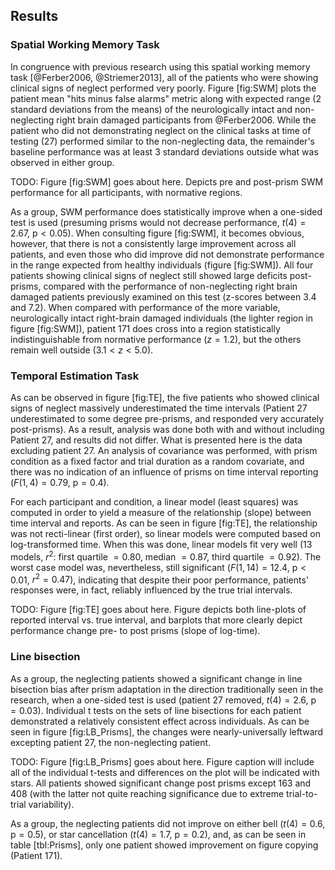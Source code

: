 Results
-------

### Spatial Working Memory Task

In congruence with previous research using this spatial working
memory task [@Ferber2006, @Striemer2013], all of the patients who
were showing clinical signs of neglect performed very poorly.
Figure [fig:SWM] plots the patient mean "hits minus false alarms"
metric along with expected range (2 standard deviations from the
means) of the neurologically intact and non-neglecting right brain
damaged participants from @Ferber2006. While the patient who did
not demonstrating neglect on the clinical tasks at time of testing
(27) performed similar to the non-neglecting data, the
remainder's baseline performance was at least 3 standard
deviations outside what was observed in either group.

TODO: Figure [fig:SWM] goes about here. Depicts pre and post-prism
SWM performance for all participants, with normative regions.

As a group, SWM performance does statistically improve when a
one-sided test is used (presuming prisms would not decrease
performance, $t(4)=2.67$, $\text{p} < 0.05$). When consulting
figure [fig:SWM], it becomes obvious, however, that there is not a
consistently large improvement across all patients, and even those
who did improve did not demonstrate performance in the range
expected from healthy individuals (figure [fig:SWM]). All four
patients showing clinical signs of neglect still showed large
deficits post-prisms, compared with the performance of
non-neglecting right brain damaged patients previously examined on
this test (z-scores between 3.4 and 7.2). When compared with
performance of the more variable, neurologically intact
right-brain damaged individuals (the lighter region in figure
[fig:SWM]), patient 171 does cross into a region statistically
indistinguishable from normative performance ($z=1.2$), but the
others remain well outside ($3.1 < z < 5.0$).

### Temporal Estimation Task

As can be observed in figure [fig:TE], the five patients who
showed clinical signs of neglect massively underestimated the time
intervals (Patient 27 underestimated to some degree pre-prisms,
and responded very accurately post-prisms). As a result, analysis
was done both with and without including Patient 27, and results
did not differ. What is presented here is the data excluding
patient 27. An analysis of covariance was performed, with prism
condition as a fixed factor and trial duration as a random
covariate, and there was no indication of an influence of prisms
on time interval reporting ($F(1,4)= 0.79$, $\text{p}=0.4$).

For each participant and condition, a linear model (least squares)
was computed in order to yield a measure of the relationship
(slope) between time interval and reports. As can be seen in
figure [fig:TE], the relationship was not recti-linear (first
order), so linear models were computed based on log-transformed
time. When this was done, linear models fit very well (13 models,
$r^2$: first quartile $=0.80$, median $=0.87$, third quartile
$=0.92$). The worst case model was, nevertheless, still
significant ($F(1,14)=12.4$, $\text{p}< 0.01$, $r^2=0.47$),
indicating that despite their poor performance, patients'
responses were, in fact, reliably influenced by the true trial
intervals.

TODO: Figure [fig:TE] goes about here. Figure depicts both
line-plots of reported interval vs. true interval, and barplots
that more clearly depict performance change pre- to post prisms
(slope of log-time). 

### Line bisection

As a group, the neglecting patients showed a significant change in
line bisection bias after prism adaptation in the direction
traditionally seen in the research, when a one-sided test is used
(patient 27 removed, $t(4)=2.6$, $\text{p} = 0.03$).  Individual t
tests on the sets of line bisections for each patient demonstrated
a relatively consistent effect across individuals. As can be seen
in figure [fig:LB_Prisms], the changes were nearly-universally
leftward excepting patient 27, the non-neglecting patient.


TODO: Figure [fig:LB_Prisms] goes about here. Figure caption will
include all of the individual t-tests and differences on the plot
will be indicated with stars. All patients showed significant
change post prisms except 163 and 408 (with the latter not quite
reaching significance due to extreme trial-to-trial variability). 


As a group, the neglecting patients did not improve on either bell
($t(4)=0.6$, $\text{p}=0.5$), or star cancellation ($t(4)=1.7$,
$\text{p}=0.2$), and, as can be seen in table [tbl:Prisms], only
one patient showed improvement on figure copying (Patient 171).
